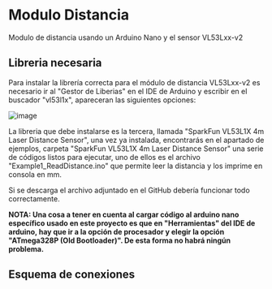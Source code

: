# Modulo Distancia
Modulo de distancia usando un Arduino Nano y el sensor VL53Lxx-v2

## Libreria necesaria
Para instalar la librería correcta para el módulo de distancia VL53Lxx-v2 es necesario ir al "Gestor de Liberias" en el IDE de Arduino y escribir en el buscador "vl53l1x", apareceran las siguientes opciones:

![image](https://user-images.githubusercontent.com/50645020/121561904-f0876c00-c9e6-11eb-85e9-87958a08d925.png)

La libreria que debe instalarse es la tercera, llamada "SparkFun VL53L1X 4m Laser Distance Sensor", una vez ya instalada, encontrarás en el apartado de ejemplos, carpeta "SparkFun VL53L1X 4m Laser Distance Sensor" una serie de códigos listos para ejecutar, uno de ellos es el archivo "Example1_ReadDistance.ino" que permite leer la distancia y los imprime en consola en mm.

Si se descarga el archivo adjuntado en el GitHub debería funcionar todo correctamente.

**NOTA: Una cosa a tener en cuenta al cargar código al arduino nano específico usado en este proyecto es que en "Herramientas" del IDE de arduino, hay que ir a la opción de procesador y elegir la opción "ATmega328P (Old Bootloader)". De esta forma no habrá ningún problema.**

## Esquema de conexiones





